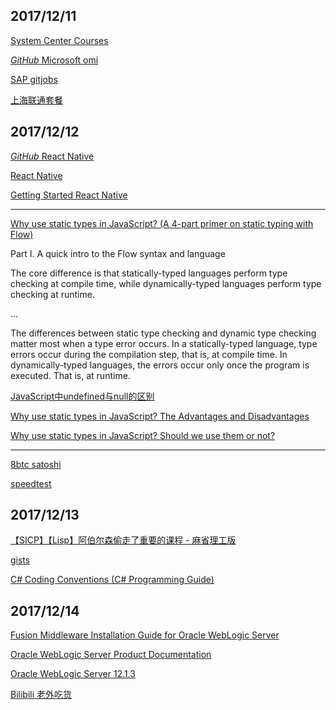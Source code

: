 ## 2017/12/11

[System Center Courses](https://mva.microsoft.com/product-training/system-center#!lang=1033)

[*GitHub* Microsoft omi](https://github.com/Microsoft/omi)

[SAP gitjobs](https://jobs.github.com/positions/7a9ed730-dc5f-11e7-89e7-a65d360147c3)

[上海联通套餐](www.10010.com/mall-web/busiNotice/content?noticeId=34303919)

## 2017/12/12

[*GitHub* React Native](https://github.com/facebook/react-native)

[React Native](http://facebook.github.io/react-native/)

[Getting Started React Native](http://facebook.github.io/react-native/docs/getting-started.html)

----------------------------------------------------------------

[Why use static types in JavaScript? (A 4-part primer on static typing with Flow)](https://medium.freecodecamp.org/why-use-static-types-in-javascript-part-1-8382da1e0adb)

Part I. A quick intro to the Flow syntax and language

The core difference is that statically-typed languages perform type checking at compile time, 
while dynamically-typed languages perform type checking at runtime.

...

The differences between static type checking and dynamic type checking matter most when a type error occurs. In a statically-typed
language, type errors occur during the compilation step, that is, at compile time. In dynamically-typed languages, the errors occur only
once the program is executed. That is, at runtime.

[JavaScript中undefined与null的区别](http://www.ruanyifeng.com/blog/2014/03/undefined-vs-null.html)

[Why use static types in JavaScript? The Advantages and Disadvantages](https://medium.freecodecamp.org/why-use-static-types-in-javascript-part-2-part-3-be699ee7be60)

[Why use static types in JavaScript? Should we use them or not?](https://medium.freecodecamp.org/why-use-static-types-in-javascript-part-4-b2e1e06a67c9)

------------------------------------------------------------------

[8btc satoshi](http://www.8btc.com/cypherpunk-satoshi)

[speedtest](http://www.speedtest.net/)

## 2017/12/13

[【SICP】【Lisp】阿伯尔森偷走了重要的课程 - 麻省理工版](https://www.bilibili.com/video/av1324312/?from=search&seid=5434963568773599107)

[gists](https://help.github.com/articles/about-gists/)

[C# Coding Conventions (C# Programming Guide)](https://docs.microsoft.com/en-us/dotnet/csharp/programming-guide/inside-a-program/coding-conventions)

## 2017/12/14

[Fusion Middleware Installation Guide for Oracle WebLogic Server](https://docs.oracle.com/cd/E17904_01/doc.1111/e14142/install_screens.htm#WLSIG212)

[Oracle WebLogic Server Product Documentation](http://www.oracle.com/technetwork/middleware/weblogic/documentation/index.html)

[Oracle WebLogic Server 12.1.3](https://docs.oracle.com/middleware/1213/wls/index.html)

[Bilibili 老外吃货](http://www.bilibili.com/video/av11586029/)










